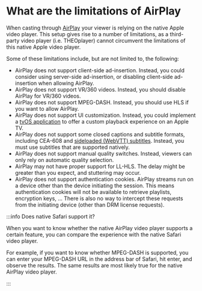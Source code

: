 # What are the limitations of AirPlay

When casting through [AirPlay](https://www.theoplayer.com/theoplayer-demo-airplay) your viewer is relying on the native Apple video player.
This setup gives rise to a number of limitations, as a third-party video player (i.e. THEOplayer) cannot circumvent the limitations of this native Apple video player.

Some of these limitations include, but are not limited to, the following:

- AirPlay does not support client-side ad-insertion.
  Instead, you could consider using server-side ad-insertion, or disabling client-side ad-insertion when allowing AirPlay.
- AirPlay does not support VR/360 videos. Instead, you should disable AirPlay for VR/360 videos.
- AirPlay does not support MPEG-DASH. Instead, you should use HLS if you want to allow AirPlay.
- AirPlay does not support UI customization.
  Instead, you could implement a [tvOS application](../../version-v4/getting-started/01-sdks/05-tvos/00-getting-started.md) to offer a custom playback experience on an Apple TV.
- AirPlay does not support some closed captions and subtitle formats, including CEA-608 and [sideloaded (WebVTT) subtitles](../how-to-guides/10-texttrack/04-how-to-insert-subtitles.md).
  Instead, you must use subtitles that are supported natively.
- AirPlay does not support manual quality switches. Instead, viewers can only rely on automatic quality selection.
- AirPlay may not have proper support for LL-HLS. The delay might be greater than you expect, and stuttering may occur.
- AirPlay does not support authentication cookies. AirPlay streams run on a device other than the device initiating the session.
  This means authentication cookies will not be available to retrieve playlists, encryption keys, ...
  There is also no way to intercept these requests from the initiating device (other than DRM license requests).

:::info Does native Safari support it?

When you want to know whether the native AirPlay video player supports a certain feature, you can compare the experience with the native Safari video player.

For example, if you want to know whether MPEG-DASH is supported, you can enter your MPEG-DASH URL in the address bar of Safari, hit enter, and observe the results. The same results are most likely true for the native AirPlay video player.

:::
